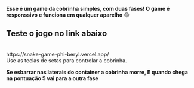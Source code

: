 **Esse é um game da cobrinha simples, com duas fases! O game é responssivo e funciona em qualquer aparelho** 😊
## Teste o jogo no link abaixo
<br>
https://snake-game-phi-beryl.vercel.app/
<br>
Use as teclas de setas para controlar a cobrinha.

**Se esbarrar nas laterais do container a cobrinha morre, E quando chega na pontuação 5 vai para a outra fase**

